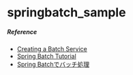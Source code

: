 springbatch_sample
============

##### Reference
-   [Creating a Batch Service](http://spring.io/guides/gs/batch-processing/)
-   [Spring Batch Tutorial](https://www.mkyong.com/tutorials/spring-batch-tutorial/)
-   [Spring Batchでバッチ処理](http://dev.classmethod.jp/server-side/java/use_spring-batch_chunk/)
